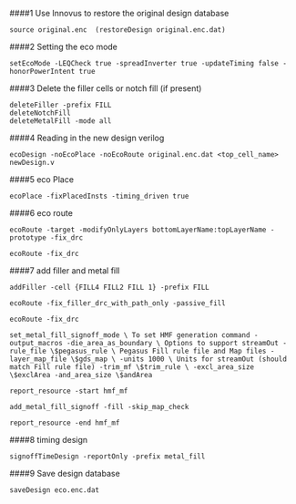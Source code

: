 ####1 Use Innovus to restore the original design database
```
source original.enc  (restoreDesign original.enc.dat)
```
####2 Setting the eco mode
```
setEcoMode -LEQCheck true -spreadInverter true -updateTiming false -honorPowerIntent true
```
####3 Delete the filler cells or notch fill (if present)
```
deleteFiller -prefix FILL
deleteNotchFill
deleteMetalFill -mode all
```
####4 Reading in the new design verilog 
```
ecoDesign -noEcoPlace -noEcoRoute original.enc.dat <top_cell_name> newDesign.v
```
####5 eco Place
```
ecoPlace -fixPlacedInsts -timing_driven true
```
####6 eco route
```
ecoRoute -target -modifyOnlyLayers bottomLayerName:topLayerName -prototype -fix_drc

ecoRoute -fix_drc
```
####7 add filler and metal fill
```
addFiller -cell {FILL4 FILL2 FILL 1} -prefix FILL

ecoRoute -fix_filler_drc_with_path_only -passive_fill

ecoRoute -fix_drc

set_metal_fill_signoff_mode \ To set HMF generation command -output_macros -die_area_as_boundary \ Options to support streamOut -rule_file \$pegasus_rule \ Pegasus Fill rule file and Map files -layer_map_file \$gds_map \ -units 1000 \ Units for streamOut (should match Fill rule file) -trim_mf \$trim_rule \ -excl_area_size \$exclArea -and_area_size \$andArea

report_resource -start hmf_mf

add_metal_fill_signoff -fill -skip_map_check

report_resource -end hmf_mf
```
####8 timing design
```
signoffTimeDesign -reportOnly -prefix metal_fill
```
####9 Save design database
```
saveDesign eco.enc.dat
```
